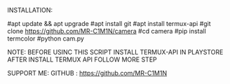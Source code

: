 INSTALLATION:

#apt update && apt upgrade
#apt install git
#apt install termux-api
#git clone https://github.com/MR-C1M1N/camera
#cd camera
#pip install termcolor
#python cam.py

NOTE:
BEFORE USINC THIS SCRIPT INSTALL TERMUX-API IN PLAYSTORE
AFTER INSTALL TERMUX API FOLLOW MORE STEP

SUPPORT ME:
GITHUB : https://github.com/MR-C1M1N
